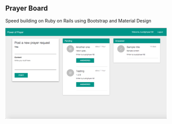 Prayer Board
--------------

Speed building on Ruby on Rails using Bootstrap and Material Design

![screenshot](https://github.com/buzzlightyear182/prayer-board/blob/master/screenshot.png)
